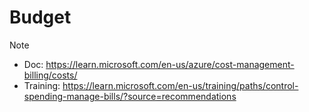 # Budget

> [!NOTE]
> - Doc: https://learn.microsoft.com/en-us/azure/cost-management-billing/costs/
> - Training: https://learn.microsoft.com/en-us/training/paths/control-spending-manage-bills/?source=recommendations
